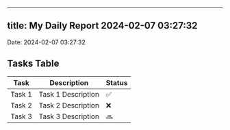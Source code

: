 
---
title: My Daily Report 2024-02-07 03:27:32
---

Date: 2024-02-07 03:27:32

## Tasks Table

| Task | Description | Status |
|------|-------------|--------|
| Task 1 | Task 1 Description | ✅ |
| Task 2 | Task 2 Description | ❌ |
| Task 3 | Task 3 Description | 🔜 |
